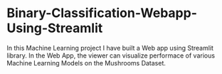 # Binary-Classification-Webapp-Using-Streamlit
In this Machine Learning project I have built a Web app using Streamlit library.
In the Web App, the viewer can visualize performace of various Machine Learning Models on the Mushrooms Dataset. 
